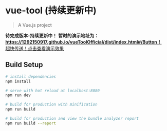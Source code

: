 # vue-tool (持续更新中)

> A Vue.js project

**待完成版本-持续更新中！**
**暂时的演示地址为：https://1292150917.github.io/vueToolOfficial/dist/index.html#/Button！**
[超快传送！点击查看演示效果](https://1292150917.github.io/vueToolOfficial/dist/index.html#/Button)

## Build Setup

``` bash
# install dependencies
npm install

# serve with hot reload at localhost:8080
npm run dev

# build for production with minification
npm run build

# build for production and view the bundle analyzer report
npm run build --report
```

